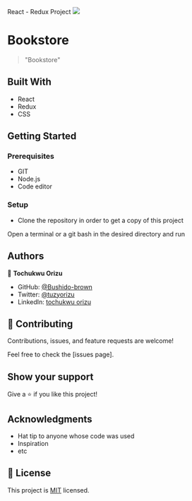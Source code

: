 React - Redux Project
![](https://img.shields.io/badge/Microverse-blueviolet)

# Bookstore

> "Bookstore"

## Built With

- React
- Redux
- CSS

## Getting Started

### Prerequisites

- GIT
- Node.js
- Code editor

### Setup

- Clone the repository in order to get a copy of this project

Open a terminal or a git bash in the desired directory and run



## Authors

👤 **Tochukwu Orizu**

- GitHub: [@Bushido-brown](https://github.com/Bushido-brown)
- Twitter: [@tuzyorizu](https://twitter.com/@tuzyorizu)
- LinkedIn: [tochukwu orizu](https://www.linkedin.com/in/tochukwu-orizu-52187013a/)


## 🤝 Contributing

Contributions, issues, and feature requests are welcome!

Feel free to check the [issues page].

## Show your support

Give a ⭐️ if you like this project!

## Acknowledgments

- Hat tip to anyone whose code was used
- Inspiration
- etc

## 📝 License

This project is [MIT](./MIT.md) licensed.
